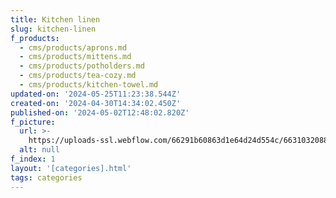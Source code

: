 ```yaml
---
title: Kitchen linen
slug: kitchen-linen
f_products:
  - cms/products/aprons.md
  - cms/products/mittens.md
  - cms/products/potholders.md
  - cms/products/tea-cozy.md
  - cms/products/kitchen-towel.md
updated-on: '2024-05-25T11:23:38.544Z'
created-on: '2024-04-30T14:34:02.450Z'
published-on: '2024-05-02T12:48:02.820Z'
f_picture:
  url: >-
    https://uploads-ssl.webflow.com/66291b60863d1e64d24d554c/66310320884d68147e1bab02_pexels-charlotte-may-5824488.jpg
  alt: null
f_index: 1
layout: '[categories].html'
tags: categories
---
```



